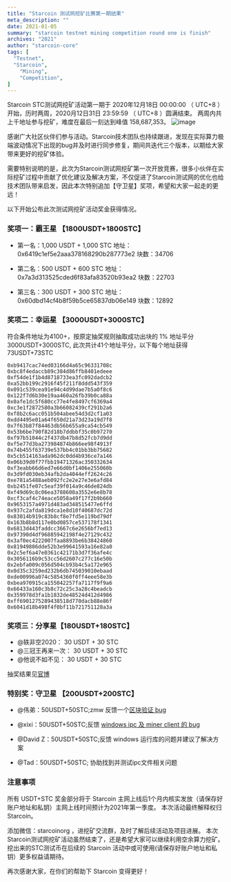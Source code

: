 ```yaml
---
title: "Starcoin 测试网挖矿比赛第一期结果"
meta_description: ""
date: 2021-01-05
summary: "starcoin testnet mining competition round one is finish"
archives: "2021"
author: "starcoin-core"
tags: [
  "Testnet",
  "Starcoin",
	"Mining",
	"Competition",
]
---
```


Starcoin STC测试网挖矿活动第一期于 2020年12月18日 00:00:00 （ UTC+8 ）开始，历时两周，2020月12日31日 23:59:59 （ UTC+8 ）圆满结束。
两周内共上千地址参与挖矿，难度在最后一刻达到峰值 158,687,353。
![image](/img/r1_result.png)

感谢广大社区伙伴们参与活动。Starcoin技术团队也持续跟进，发现在实际算力极端波动情况下出现的bug并及时进行同步修复，期间共迭代三个版本，以期给大家带来更好的挖矿体验。

需要特别说明的是，此次为Starcoin测试网挖矿第一次开放竞赛，很多小伙伴在实际挖矿过程中贡献了优化建议及解决方案，不仅促进了Starcoin测试网的优化也给技术团队带来启发，因此本次特别追加【守卫星】奖项，希望和大家一起走的更远！

以下开始公布此次测试网挖矿活动奖金获得情况。

### 奖项一：霸王星 【1800USDT+1800STC】
	
* 第一名：1,000 USDT + 1,000 STC
  地址：0x6419c1ef5e2aaa378168290b287773e2 块数：34706
  
* 第二名：500 USDT + 600 STC
  地址：0x7a3d313525cded6f83afa83520b93ea2 块数：22703
  
* 第三名：300 USDT + 300 STC
  地址：0x60dbd14cf4b8f59b5ce65837db06e149 块数：12892
  
### 奖项二：幸运星 【3000USDT+3000STC】
符合条件地址为4100+，按原定抽奖规则抽取成功出块的 1% 地址平分 3000USDT+3000STC, 此次共计41个地址平分，以下每个地址获得73USDT+73STC
```
0xb9417cac74ed03166d4a65c96331708c
0xbc8f4edaccb89c384d86ffb8401edeee
0xf54de1f1b4d8718733ea3fc092dadcb2
0xa52bb199c2916f45f211f8ddd543f359
0x091c539cea91e94c4d99dae7b5a0f8c6
0x122f7d6b30e19aa460a26fb39b0ca88a
0x0afe1dc5f680cc77e4fe8497cf6369a4
0xc3e1f2872580a3b66082439cf291b2a6
0xf8b2c6acc051b504abee54d3d2cf1a03
0xdd4495e01a64f650d21a73d23a19d7f8
0x7f63b87f84463db56b655a9ca54cb549
0x53b6be790f82d18b7ddbbf35c0b97270
0xf97b51044c2f437db47b8d52fcb7d9dd
0xf5e77d3ba273984874b866ee98f4913f
0x74b455f63739e537bb4c01bb3bb75682
0x5cb514163ada962dc0dd4b936ce7a146
0x06b39d0f77fbb19471326ac350332634
0xf3eabb66d6ed7e66d0bf1406e255060b
0x3d9fd030eb34afb2da4044eff2624c26
0xe781a5488aeb092fc2e2e27e3e6afd84
0xb2451fe07c5eaf39f014a9c46de824db
0xf49d69c8c06ea3788608a3552e6e8b78
0xcf3caf4c74eace5058a49f17f2b9b660
0x9653157a4971d483ad348515477e6ffd
0x937c2afda819dca1e8d10f40687dc72d
0x83014b919c83b8cf8e7fd5e119bd79df
0x163b8b8d117e0bd0857ce537178f1341
0x6813d443faddcc3667c6e2656bf7ed13
0x97390d4df96885942198f4e27129c432
0x3af0ec4222007faa8893be6b38424860
0x81949806dde52b3e99641593a16e82a0
0x2c5ef6a47e0361c42171b3d7f36afe4c
0x3056116b9c53cc56d2607c277c16e50b
0x2ebfa009c056d504cb93b4c5a172e965
0x0d35c3259ed232b6db745039010ebaad
0xde00996a074c5854360f0ff4eee58e3b
0xbea970915ca155042257fa7117f9f9a6
0x66433a160c3b8c72c25c3a28c4beadcb
0x359978d3fa1b1832de48524d412d4986
0xff6901275289438518d770dacb88e86f
0x6041d18b498f4f0bf11b721751128a3a
```

### 奖项三：分享星【180USDT+180STC】
+ @轶非空2020：           30 USDT + 30 STC
+ @三冠王再来一次：     30 USDT + 30 STC
+ @他说不如不见：         30 USDT + 30 STC

抽奖结果见[官博]( https://weibo.com/7480684466/profile?topnav=1&wvr=6&is_all=1#_0)

### 特别奖：守卫星 【200USDT+200STC】

* @伟弟：50USDT+50STC;zmw 反馈一个[区块验证 bug](https://github.com/starcoinorg/starcoin/issues/1865)
   
* @xixi：50USDT+50STC;反馈 [windows ipc 及 miner client 的 bug](https://github.com/starcoinorg/starcoin/issues/1880)
   
* @David Z：50USDT+50STC;反馈 windows 运行库的问题并建议了解决方案
   
* @Tad：50USDT+50STC; 协助找到并测试ipc文件相关问题
   
### 注意事项

所有 USDT+STC 奖金部分将于 Starcoin 主网上线后1个月内核实发放（请保存好账户地址和私钥）主网上线时间预计为2021年第一季度。
本次活动最终解释权归 Starcoin。

添加微信：starcoinorg  ，进挖矿交流群，及时了解后续活动及项目进展。
本次Starcoin测试网挖矿活动虽然结束了，还是希望大家可以继续利用空余算力挖矿。挖出来的STC测试币在后续的 Starcoin 活动中或可使用(请保存好账户地址和私钥）更多权益请期待。

再次感谢大家，在你们的帮助下 Starcoin 变得更好！
